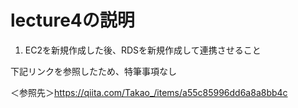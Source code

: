 # lecture4の説明

1. EC2を新規作成した後、RDSを新規作成して連携させること


下記リンクを参照したため、特筆事項なし

＜参照先＞https://qiita.com/Takao_/items/a55c85996dd6a8a8bb4c
